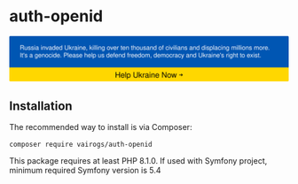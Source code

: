 # auth-openid

[![Stand With Ukraine](https://raw.githubusercontent.com/vshymanskyy/StandWithUkraine/main/banner2-direct.svg)](https://vshymanskyy.github.io/StandWithUkraine)

Installation
------------

The recommended way to install is via Composer:

```
composer require vairogs/auth-openid
```

This package requires at least PHP 8.1.0. If used with Symfony project, minimum required Symfony version is 5.4
